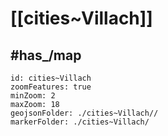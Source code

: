 # [[cities~Villach]] 


## #has_/map  



```leaflet
id: cities~Villach
zoomFeatures: true 
minZoom: 2 
maxZoom: 18
geojsonFolder: ./cities~Villach//
markerFolder: ./cities~Villach/
```

